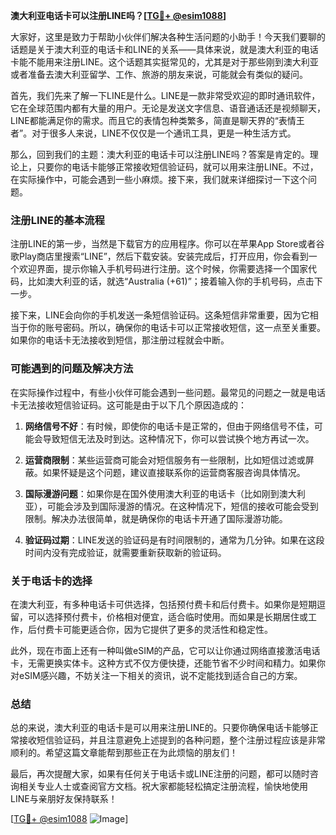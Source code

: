 **澳大利亚电话卡可以注册LINE吗？[[TG💪+ @esim1088](https://t.me/s/esim1088)]**

大家好，这里是致力于帮助小伙伴们解决各种生活问题的小助手！今天我们要聊的话题是关于澳大利亚的电话卡和LINE的关系——具体来说，就是澳大利亚的电话卡能不能用来注册LINE。这个话题其实挺常见的，尤其是对于那些刚到澳大利亚或者准备去澳大利亚留学、工作、旅游的朋友来说，可能就会有类似的疑问。

首先，我们先来了解一下LINE是什么。LINE是一款非常受欢迎的即时通讯软件，它在全球范围内都有大量的用户。无论是发送文字信息、语音通话还是视频聊天，LINE都能满足你的需求。而且它的表情包种类繁多，简直是聊天界的“表情王者”。对于很多人来说，LINE不仅仅是一个通讯工具，更是一种生活方式。

那么，回到我们的主题：澳大利亚的电话卡可以注册LINE吗？答案是肯定的。理论上，只要你的电话卡能够正常接收短信验证码，就可以用来注册LINE。不过，在实际操作中，可能会遇到一些小麻烦。接下来，我们就来详细探讨一下这个问题。

### 注册LINE的基本流程

注册LINE的第一步，当然是下载官方的应用程序。你可以在苹果App Store或者谷歌Play商店里搜索“LINE”，然后下载安装。安装完成后，打开应用，你会看到一个欢迎界面，提示你输入手机号码进行注册。这个时候，你需要选择一个国家代码，比如澳大利亚的话，就选“Australia (+61)”；接着输入你的手机号码，点击下一步。

接下来，LINE会向你的手机发送一条短信验证码。这条短信非常重要，因为它相当于你的账号密码。所以，确保你的电话卡可以正常接收短信，这一点至关重要。如果你的电话卡无法接收到短信，那注册过程就会中断。

### 可能遇到的问题及解决方法

在实际操作过程中，有些小伙伴可能会遇到一些问题。最常见的问题之一就是电话卡无法接收短信验证码。这可能是由于以下几个原因造成的：

1. **网络信号不好**：有时候，即使你的电话卡是正常的，但由于网络信号不佳，可能会导致短信无法及时到达。这种情况下，你可以尝试换个地方再试一次。
   
2. **运营商限制**：某些运营商可能会对短信服务有一些限制，比如短信过滤或屏蔽。如果怀疑是这个问题，建议直接联系你的运营商客服咨询具体情况。

3. **国际漫游问题**：如果你是在国外使用澳大利亚的电话卡（比如刚到澳大利亚），可能会涉及到国际漫游的情况。在这种情况下，短信的接收可能会受到限制。解决办法很简单，就是确保你的电话卡开通了国际漫游功能。

4. **验证码过期**：LINE发送的验证码是有时间限制的，通常为几分钟。如果在这段时间内没有完成验证，就需要重新获取新的验证码。

### 关于电话卡的选择

在澳大利亚，有多种电话卡可供选择，包括预付费卡和后付费卡。如果你是短期逗留，可以选择预付费卡，价格相对便宜，适合临时使用。而如果是长期居住或工作，后付费卡可能更适合你，因为它提供了更多的灵活性和稳定性。

此外，现在市面上还有一种叫做eSIM的产品，它可以让你通过网络直接激活电话卡，无需更换实体卡。这种方式不仅方便快捷，还能节省不少时间和精力。如果你对eSIM感兴趣，不妨关注一下相关的资讯，说不定能找到适合自己的方案。

### 总结

总的来说，澳大利亚的电话卡是可以用来注册LINE的。只要你确保电话卡能够正常接收短信验证码，并且注意避免上述提到的各种问题，整个注册过程应该是非常顺利的。希望这篇文章能帮到那些正在为此烦恼的朋友们！

最后，再次提醒大家，如果有任何关于电话卡或LINE注册的问题，都可以随时咨询相关专业人士或查阅官方文档。祝大家都能轻松搞定注册流程，愉快地使用LINE与亲朋好友保持联系！

[[TG💪+ @esim1088](https://t.me/s/esim1088) ![Image](https://i.postimg.cc/4NQfJmqS/Snipaste-2025-05-13-00-14-12.png)]